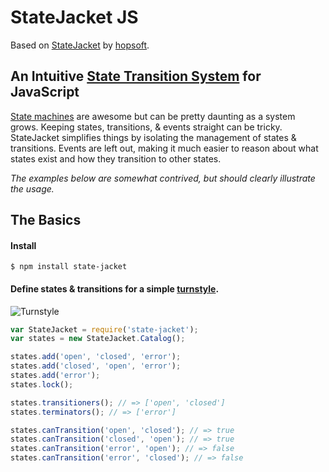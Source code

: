 # StateJacket JS

Based on [StateJacket](https://github.com/hopsoft/state_jacket) by [hopsoft](https://github.com/hopsoft).

## An Intuitive [State Transition System](http://en.wikipedia.org/wiki/State_transition_system) for JavaScript

[State machines](http://en.wikipedia.org/wiki/Finite-state_machine) are awesome
but can be pretty daunting as a system grows.
Keeping states, transitions, & events straight can be tricky.
StateJacket simplifies things by isolating the management of states & transitions.
Events are left out, making it much easier to reason about what states exist
and how they transition to other states.

*The examples below are somewhat contrived, but should clearly illustrate the usage.*

## The Basics

#### Install

```
$ npm install state-jacket
```

#### Define states &amp; transitions for a simple [turnstyle](http://en.wikipedia.org/wiki/Finite-state_machine#Example:_a_turnstile).

![Turnstyle](https://raw.github.com/brentburgoyne/state-jacket-js/master/doc/turnstyle.png)

```js
var StateJacket = require('state-jacket');
var states = new StateJacket.Catalog();

states.add('open', 'closed', 'error');
states.add('closed', 'open', 'error');
states.add('error');
states.lock();

states.transitioners(); // => ['open', 'closed']
states.terminators(); // => ['error']

states.canTransition('open', 'closed'); // => true
states.canTransition('closed', 'open'); // => true
states.canTransition('error', 'open'); // => false
states.canTransition('error', 'closed'); // => false
```